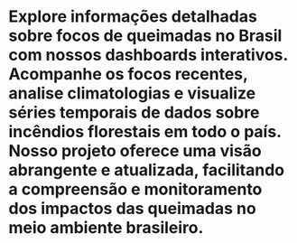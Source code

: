 # Explore informações detalhadas sobre focos de queimadas no Brasil com nossos dashboards interativos. Acompanhe os focos recentes, analise climatologias e visualize séries temporais de dados sobre incêndios florestais em todo o país. Nosso projeto oferece uma visão abrangente e atualizada, facilitando a compreensão e monitoramento dos impactos das queimadas no meio ambiente brasileiro.